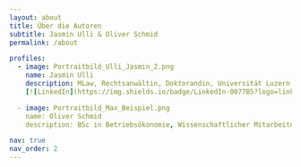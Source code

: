 ```yaml
---
layout: about
title: Über die Autoren
subtitle: Jasmin Ulli & Oliver Schmid
permalink: /about

profiles:
  - image: Portraitbild_Ulli_Jasmin_2.png
    name: Jasmin Ulli
    description: MLaw, Rechtsanwältin, Doktorandin, Universität Luzern.
    [![LinkedIn](https://img.shields.io/badge/LinkedIn-0077B5?logo=linkedin&logoColor=white)](https://www.linkedin.com/in/jasmin-ulli-732517174/)

  - image: Portraitbild_Max_Beispiel.png
    name: Oliver Schmid
    description: BSc in Betriebsökonomie, Wissenschaftlicher Mitarbeiter, FernUni Schweiz.

nav: true
nav_order: 2
---
```

